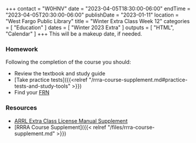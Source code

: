 +++
contact = "W0HNV"
date = "2023-04-05T18:30:00-06:00"
endTime = "2023-04-05T20:30:00-06:00"
publishDate = "2023-01-11"
location = "West Fargo Public Library"
title = "Winter Extra Class Week 12"
categories = [ "Education" ]
dates = [ "Winter 2023 Extra" ]
outputs = [ "HTML", "Calendar" ]
+++
This will be a makeup date, if needed.

### Homework

Following the completion of the course you should:

* Review the textbook and study guide
* [Take practice tests]({{<relref "/rrra-course-supplement.md#practice-tests-and-study-tools" >}})
* Find your [FRN](http://wireless.fcc.gov/uls/index.htm?job=about_getting_started) 

### Resources

* [ARRL Extra Class License Manual Supplement](http://www.arrl.org/extra-class-license-manual)
* [RRRA Course Supplement]({{< relref "/files/rrra-course-supplement.md" >}})
